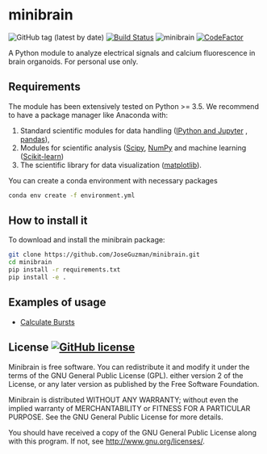 

# minibrain
 ![GitHub tag (latest by date)](https://img.shields.io/github/v/tag/JoseGuzman/minibrain)   [![Build Status](https://travis-ci.com/JoseGuzman/minibrain.svg?branch=master)](https://travis-ci.com/JoseGuzman/minibrain) ![minibrain](https://github.com/JoseGuzman/minibrain/workflows/minibrain_unittest/badge.svg) [![CodeFactor](https://www.codefactor.io/repository/github/joseguzman/minibrain/badge)](https://www.codefactor.io/repository/github/joseguzman/minibrain)

A Python module to analyze electrical signals and calcium fluorescence in brain organoids. For personal use only.



## Requirements

The module has been extensively tested on Python >= 3.5. We recommend to have a package manager like Anaconda with:
1. Standard scientific modules for data handling ([IPython and Jupyter](https://ipython.org/) , [pandas](https://pandas.pydata.org/)), 
2. Modules for scientific analysis ([Scipy](https://scipy.org/), [NumPy](https://numpy.org/) and machine learning ([Scikit-learn](https://scikit-learn.org/)) 
3. The scientific library for data visualization ([matplotlib](https://matplotlib.org/)). 

You can create a conda environment with necessary packages

```bash
conda env create -f environment.yml
```

## How to install it

To download and install the minibrain package:

```bash
git clone https://github.com/JoseGuzman/minibrain.git
cd minibrain
pip install -r requirements.txt
pip install -e .
```

## Examples of usage

* [Calculate Bursts](https://github.com/JoseGuzman/minibrain/wiki/Calculate-Burst)

## License [![GitHub license](https://img.shields.io/github/license/JoseGuzman/minibrain)](https://github.com/JoseGuzman/minibrain/blob/master/LICENSE)

Minibrain is free software. You can redistribute it and modify it under the terms of the GNU General Public License (GPL).   either version 2 of the License, or any later version as published by the Free Software Foundation.

Minibrain is distributed WITHOUT ANY WARRANTY; without even the implied warranty of MERCHANTABILITY or FITNESS FOR A PARTICULAR PURPOSE. See the GNU General Public License for more details.

You should have received a copy of the GNU General Public License along with this program. If not, see http://www.gnu.org/licenses/.

